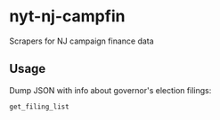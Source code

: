 # nyt-nj-campfin
Scrapers for NJ campaign finance data

## Usage
Dump JSON with info about governor's election filings:
```
get_filing_list
```
